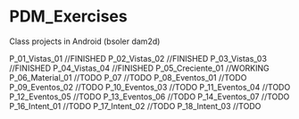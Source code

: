 # PDM_Exercises
Class projects in Android (bsoler dam2d)

P_01_Vistas_01 		//FINISHED
P_02_Vistas_02 		//FINISHED
P_03_Vistas_03 		//FINISHED
P_04_Vistas_04 		//FINISHED
P_05_Creciente_01 	//WORKING
P_06_Material_01 	//TODO
P_07				//TODO
P_08_Eventos_01		//TODO
P_09_Eventos_02		//TODO
P_10_Eventos_03		//TODO
P_11_Eventos_04		//TODO
P_12_Eventos_05		//TODO
P_13_Eventos_06		//TODO
P_14_Eventos_07		//TODO
P_16_Intent_01		//TODO
P_17_Intent_02		//TODO
P_18_Intent_03		//TODO